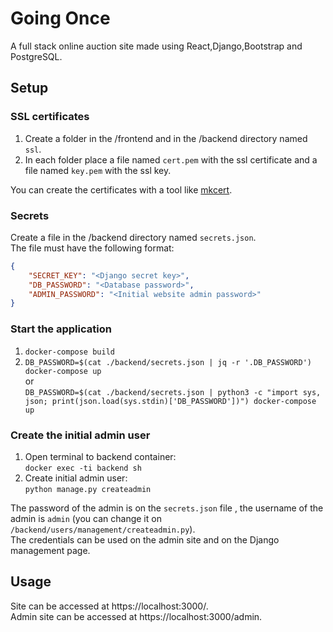 # Going Once
A full stack online auction site made using React,Django,Bootstrap and PostgreSQL.

## Setup
### SSL certificates
1. Create a folder in the /frontend and in the /backend directory named `ssl`.
2. In each folder place a file named `cert.pem` with the ssl certificate and a file named `key.pem` with the ssl key.  

You can create the certificates with a tool like [mkcert](https://github.com/FiloSottile/mkcert).

### Secrets
Create a file in the /backend directory named `secrets.json`.  
The file must have the following format:  
```json
{
    "SECRET_KEY": "<Django secret key>",
    "DB_PASSWORD": "<Database password>",
    "ADMIN_PASSWORD": "<Initial website admin password>"
}
```

### Start the application
1. `docker-compose build`
2. `DB_PASSWORD=$(cat ./backend/secrets.json | jq -r '.DB_PASSWORD') docker-compose up`  
    or  
    ` DB_PASSWORD=$(cat ./backend/secrets.json | python3 -c "import sys, json; print(json.load(sys.stdin)['DB_PASSWORD'])") docker-compose up `

### Create the initial admin user
1. Open terminal to backend container:  
`docker exec -ti backend sh`  
2. Create initial admin user:  
`python manage.py createadmin`

The password of the admin is on the `secrets.json` file , the username of the admin is `admin` (you can change it on `/backend/users/management/createadmin.py`).  
The credentials can be used on the admin site and on the Django management page.

## Usage
Site can be accessed at https://localhost:3000/.  
Admin site can be accessed at https://localhost:3000/admin.